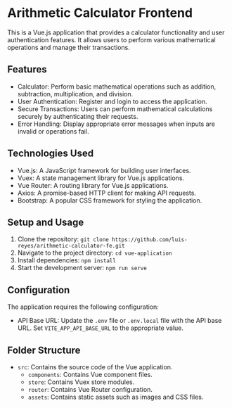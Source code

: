 # Arithmetic Calculator Frontend

This is a Vue.js application that provides a calculator functionality and user authentication features. It allows users to perform various mathematical operations and manage their transactions.

## Features

- Calculator: Perform basic mathematical operations such as addition, subtraction, multiplication, and division.
- User Authentication: Register and login to access the application.
- Secure Transactions: Users can perform mathematical calculations securely by authenticating their requests.
- Error Handling: Display appropriate error messages when inputs are invalid or operations fail.

## Technologies Used

- Vue.js: A JavaScript framework for building user interfaces.
- Vuex: A state management library for Vue.js applications.
- Vue Router: A routing library for Vue.js applications.
- Axios: A promise-based HTTP client for making API requests.
- Bootstrap: A popular CSS framework for styling the application.

## Setup and Usage

1. Clone the repository: `git clone https://github.com/luis-reyes/arithmetic-calculator-fe.git`
2. Navigate to the project directory: `cd vue-application`
3. Install dependencies: `npm install`
4. Start the development server: `npm run serve`


## Configuration

The application requires the following configuration:

- API Base URL: Update the `.env` file or `.env.local` file with the API base URL. Set `VITE_APP_API_BASE_URL` to the appropriate value.

## Folder Structure

- `src`: Contains the source code of the Vue application.
  - `components`: Contains Vue component files.
  - `store`: Contains Vuex store modules.
  - `router`: Contains Vue Router configuration.
  - `assets`: Contains static assets such as images and CSS files.
